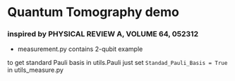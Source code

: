# Quantum Tomography demo 
### inspired by PHYSICAL REVIEW A, VOLUME 64, 052312
- measurement.py contains 2-qubit example

to get standard Pauli basis in utils.Pauli just set
`Standad_Pauli_Basis = True`
in utils_measure.py

